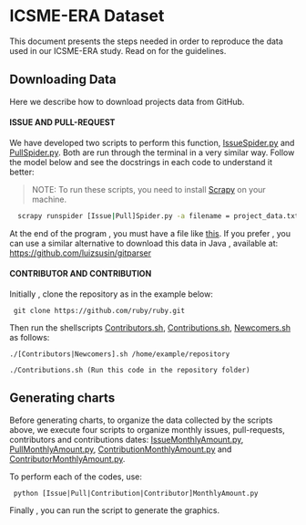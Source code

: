 # ICSME-ERA Dataset
This document presents the steps needed in order to reproduce the data used in our ICSME-ERA study. Read on for the guidelines.

## Downloading Data
Here we describe how to download projects data from GitHub.
#### ISSUE AND PULL-REQUEST 
We have developed two scripts to perform this function, [IssueSpider.py](https://github.com/fronchetti/ICSME-ERA-Dataset/blob/master/IssueSpider.py) and [PullSpider.py](https://github.com/fronchetti/ICSME-ERA-Dataset/blob/master/PullSpider.py). Both are run through the terminal in a very similar way. Follow the model below and see the docstrings in each code to understand it better:

> NOTE: To run these scripts, you need to install [Scrapy](http://doc.scrapy.org/en/latest/intro/install.html) on your machine.

```bash
  scrapy runspider [Issue|Pull]Spider.py -a filename = project_data.txt -a url = https://github.com/ruby/ruby/ -a firstpage = 1 -a lastpage = 10
```
At the end of the program , you must have a file like [this](https://github.com/fronchetti/ICSME-ERA-Dataset/blob/master/issue_file_example.txt). If you prefer , you can use a similar alternative to download this data in Java , available at:
https://github.com/luizsusin/gitparser

#### CONTRIBUTOR AND CONTRIBUTION
Initially , clone the repository as in the example below:

``` git clone https://github.com/ruby/ruby.git```

Then run the shellscripts [Contributors.sh](https://github.com/fronchetti/ICSME-ERA-Dataset/blob/master/Contributors.sh), [Contributions.sh](https://github.com/fronchetti/ICSME-ERA-Dataset/blob/master/Contributions.sh), [Newcomers.sh](https://github.com/fronchetti/ICSME-ERA-Dataset/blob/master/Newcomers.sh) as follows:

``` ./[Contributors|Newcomers].sh /home/example/repository ```

``` ./Contributions.sh (Run this code in the repository folder) ```

## Generating charts
Before generating charts, to organize the data collected by the scripts above, we execute four scripts to organize monthly issues, pull-requests, contributors and contributions dates: [IssueMonthlyAmount.py](https://github.com/fronchetti/ICSME-ERA-Dataset/blob/master/IssueMonthlyAmount.py), [PullMonthlyAmount.py](https://github.com/fronchetti/ICSME-ERA-Dataset/blob/master/PullMonthlyAmount.py),
[ContributionMonthlyAmount.py](https://github.com/fronchetti/ICSME-ERA-Dataset/blob/master/ContributionMonthlyAmount.py) and [ContributorMonthlyAmount.py](https://github.com/fronchetti/ICSME-ERA-Dataset/blob/master/ContributorMonthlyAmount.py).

To perform each of the codes, use:

` python [Issue|Pull|Contribution|Contributor]MonthlyAmount.py`

Finally , you can run the script to generate the graphics.




